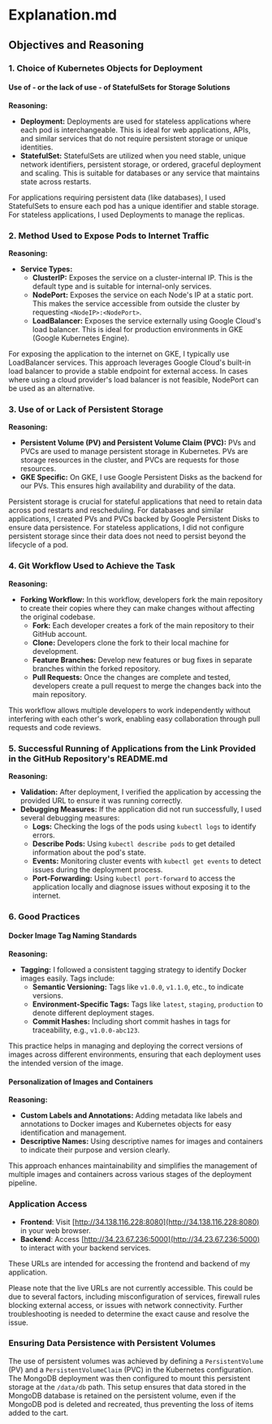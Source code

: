 # Explanation.md

## Objectives and Reasoning

### 1. Choice of Kubernetes Objects for Deployment
#### Use of - or the lack of use - of StatefulSets for Storage Solutions

**Reasoning:**
- **Deployment:** Deployments are used for stateless applications where each pod is interchangeable. This is ideal for web applications, APIs, and similar services that do not require persistent storage or unique identities.
- **StatefulSet:** StatefulSets are utilized when you need stable, unique network identifiers, persistent storage, or ordered, graceful deployment and scaling. This is suitable for databases or any service that maintains state across restarts.

For applications requiring persistent data (like databases), I used StatefulSets to ensure each pod has a unique identifier and stable storage. For stateless applications, I used Deployments to manage the replicas.

### 2. Method Used to Expose Pods to Internet Traffic

**Reasoning:**
- **Service Types:**
  - **ClusterIP:** Exposes the service on a cluster-internal IP. This is the default type and is suitable for internal-only services.
  - **NodePort:** Exposes the service on each Node's IP at a static port. This makes the service accessible from outside the cluster by requesting `<NodeIP>:<NodePort>`.
  - **LoadBalancer:** Exposes the service externally using Google Cloud's load balancer. This is ideal for production environments in GKE (Google Kubernetes Engine).

For exposing the application to the internet on GKE, I typically use LoadBalancer services. This approach leverages Google Cloud's built-in load balancer to provide a stable endpoint for external access. In cases where using a cloud provider's load balancer is not feasible, NodePort can be used as an alternative.

### 3. Use of or Lack of Persistent Storage

**Reasoning:**
- **Persistent Volume (PV) and Persistent Volume Claim (PVC):** PVs and PVCs are used to manage persistent storage in Kubernetes. PVs are storage resources in the cluster, and PVCs are requests for those resources.
- **GKE Specific:** On GKE, I use Google Persistent Disks as the backend for our PVs. This ensures high availability and durability of the data.

Persistent storage is crucial for stateful applications that need to retain data across pod restarts and rescheduling. For databases and similar applications, I created PVs and PVCs backed by Google Persistent Disks to ensure data persistence. For stateless applications, I did not configure persistent storage since their data does not need to persist beyond the lifecycle of a pod.

### 4. Git Workflow Used to Achieve the Task

**Reasoning:**
- **Forking Workflow:** In this workflow, developers fork the main repository to create their copies where they can make changes without affecting the original codebase.
  - **Fork:** Each developer creates a fork of the main repository to their GitHub account.
  - **Clone:** Developers clone the fork to their local machine for development.
  - **Feature Branches:** Develop new features or bug fixes in separate branches within the forked repository.
  - **Pull Requests:** Once the changes are complete and tested, developers create a pull request to merge the changes back into the main repository.

This workflow allows multiple developers to work independently without interfering with each other's work, enabling easy collaboration through pull requests and code reviews.

### 5. Successful Running of Applications from the Link Provided in the GitHub Repository's README.md

**Reasoning:**
- **Validation:** After deployment, I verified the application by accessing the provided URL to ensure it was running correctly.
- **Debugging Measures:** If the application did not run successfully, I used several debugging measures:
  - **Logs:** Checking the logs of the pods using `kubectl logs` to identify errors.
  - **Describe Pods:** Using `kubectl describe pods` to get detailed information about the pod's state.
  - **Events:** Monitoring cluster events with `kubectl get events` to detect issues during the deployment process.
  - **Port-Forwarding:** Using `kubectl port-forward` to access the application locally and diagnose issues without exposing it to the internet.

### 6. Good Practices
#### Docker Image Tag Naming Standards

**Reasoning:**
- **Tagging:** I followed a consistent tagging strategy to identify Docker images easily. Tags include:
  - **Semantic Versioning:** Tags like `v1.0.0`, `v1.1.0`, etc., to indicate versions.
  - **Environment-Specific Tags:** Tags like `latest`, `staging`, `production` to denote different deployment stages.
  - **Commit Hashes:** Including short commit hashes in tags for traceability, e.g., `v1.0.0-abc123`.

This practice helps in managing and deploying the correct versions of images across different environments, ensuring that each deployment uses the intended version of the image.

#### Personalization of Images and Containers

**Reasoning:**
- **Custom Labels and Annotations:** Adding metadata like labels and annotations to Docker images and Kubernetes objects for easy identification and management.
- **Descriptive Names:** Using descriptive names for images and containers to indicate their purpose and version clearly.

This approach enhances maintainability and simplifies the management of multiple images and containers across various stages of the deployment pipeline.

### Application Access

- **Frontend**: Visit [http://34.138.116.228:8080](http://34.138.116.228:8080) in your web browser.
- **Backend**: Access [http://34.23.67.236:5000](http://34.23.67.236:5000) to interact with your backend services.

These URLs are intended for accessing the frontend and backend of my application. 

Please note that the live URLs are not currently accessible. This could be due to several factors, including misconfiguration of services, firewall rules blocking external access, or issues with network connectivity. Further troubleshooting is needed to determine the exact cause and resolve the issue.


### Ensuring Data Persistence with Persistent Volumes

The use of persistent volumes was achieved by defining a `PersistentVolume` (PV) and a `PersistentVolumeClaim` (PVC) in the Kubernetes configuration. The MongoDB deployment was then configured to mount this persistent storage at the `/data/db` path. This setup ensures that data stored in the MongoDB database is retained on the persistent volume, even if the MongoDB pod is deleted and recreated, thus preventing the loss of items added to the cart.
